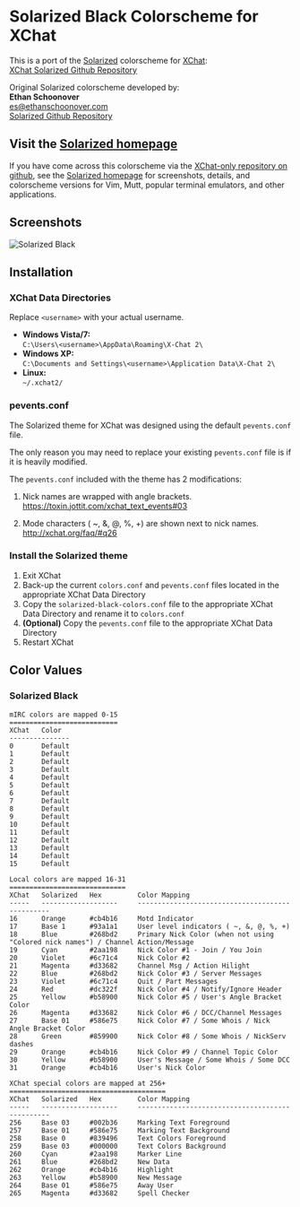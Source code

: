 # Solarized Black Colorscheme for XChat

This is a port of the [Solarized][solarized-homepage] colorscheme for
[XChat][xchat-homepage]:  
[XChat Solarized Github Repository][xchat-solarized-github]

Original Solarized colorscheme developed by:  
**Ethan Schoonover**  
<es@ethanschoonover.com>  
[Solarized Github Repository][solarized-github]

## Visit the [Solarized homepage][solarized-homepage]

If you have come across this colorscheme via the
[XChat-only repository on github][xchat-solarized-github], see the
[Solarized homepage][solarized-homepage] for screenshots, details, and
colorscheme versions for Vim, Mutt, popular terminal emulators, and other
applications.

[solarized-github]: https://github.com/altercation/solarized
[solarized-homepage]: http://ethanschoonover.com/solarized
[xchat-solarized-github]: https://github.com/jtmohr/xchat-colors-solarized
[xchat-homepage]: http://xchat.org/

## Screenshots
![Solarized Black](http://i.imgur.com/iRnA8r9.png)

## Installation

### XChat Data Directories

Replace `<username>` with your actual username.

* **Windows Vista/7:**  
`C:\Users\<username>\AppData\Roaming\X-Chat 2\`
* **Windows XP:**  
`C:\Documents and Settings\<username>\Application Data\X-Chat 2\`
* **Linux:**  
`~/.xchat2/`

### pevents.conf

The Solarized theme for XChat was designed using the default `pevents.conf`
file.

The only reason you may need to replace your existing `pevents.conf` file is if
it is heavily modified.

The `pevents.conf` included with the theme has 2 modifications:

1. Nick names are wrapped with angle brackets.  
https://toxin.jottit.com/xchat_text_events#03

1. Mode characters ( ~, &, @, %, +) are shown next to nick names.  
http://xchat.org/faq/#q26

### Install the Solarized theme

1. Exit XChat
1. Back-up the current `colors.conf` and `pevents.conf` files located in
   the appropriate XChat Data Directory
1. Copy the `solarized-black-colors.conf` file to the appropriate XChat Data
   Directory and rename it to `colors.conf`
1. **(Optional)** Copy the `pevents.conf` file to the appropriate XChat Data
   Directory
1. Restart XChat

## Color Values

### Solarized Black

    mIRC colors are mapped 0-15
    ===========================
    XChat   Color
    ---------------
    0       Default
    1       Default
    2       Default
    3       Default
    4       Default
    5       Default
    6       Default
    7       Default
    8       Default
    9       Default
    10      Default
    11      Default
    12      Default
    13      Default
    14      Default
    15      Default

    Local colors are mapped 16-31
    =============================
    XChat   Solarized   Hex         Color Mapping
    -----   -------------------     ------------------------------------------------
    16      Orange      #cb4b16     Motd Indicator
    17      Base 1      #93a1a1     User level indicators ( ~, &, @, %, +)
    18      Blue        #268bd2     Primary Nick Color (when not using "Colored nick names") / Channel Action/Message
    19      Cyan        #2aa198     Nick Color #1 - Join / You Join
    20      Violet      #6c71c4     Nick Color #2
    21      Magenta     #d33682     Channel Msg / Action Hilight
    22      Blue        #268bd2     Nick Color #3 / Server Messages
    23      Violet      #6c71c4     Quit / Part Messages
    24      Red         #dc322f     Nick Color #4 / Notify/Ignore Header
    25      Yellow      #b58900     Nick Color #5 / User's Angle Bracket Color
    26      Magenta     #d33682     Nick Color #6 / DCC/Channel Messages
    27      Base 01     #586e75     Nick Color #7 / Some Whois / Nick Angle Bracket Color
    28      Green       #859900     Nick Color #8 / Some Whois / NickServ dashes
    29      Orange      #cb4b16     Nick Color #9 / Channel Topic Color
    30      Yellow      #b58900     User's Message / Some Whois / Some DCC
    31      Orange      #cb4b16     User's Nick Color

    XChat special colors are mapped at 256+
    =======================================
    XChat   Solarized   Hex         Color Mapping
    -----   -------------------     ------------------------------------------------
    256     Base 03     #002b36     Marking Text Foreground
    257     Base 01     #586e75     Marking Text Background
    258     Base 0      #839496     Text Colors Foreground
    259     Base 03     #000000     Text Colors Background
    260     Cyan        #2aa198     Marker Line
    261     Blue        #268bd2     New Data
    262     Orange      #cb4b16     Highlight
    263     Yellow      #b58900     New Message
    264     Base 01     #586e75     Away User
    265     Magenta     #d33682     Spell Checker
